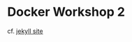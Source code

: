 Docker Workshop 2
===============
cf. <a href="http://jean-eudes.github.io/docker-initiation/">jekyll site</a>
